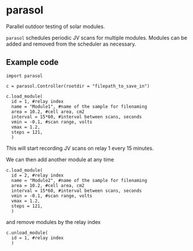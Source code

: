 # parasol
Parallel outdoor testing of solar modules.

`parasol` schedules periodic JV scans for multiple modules. Modules can be added and removed from the scheduler as necessary.

## Example code

```
import parasol

c = parasol.Controller(rootdir = "filepath_to_save_in")

c.load_module(
  id = 1, #relay index
  name = "Module1", #name of the sample for filenaming
  area = 10.2, #cell area, cm2
  interval = 15*60, #interval between scans, seconds
  vmin = -0.1, #scan range, volts
  vmax = 1.2,
  steps = 121,
  )
```

This will start recording JV scans on relay 1 every 15 minutes. 

We can then add another module at any time
```
c.load_module(
  id = 2, #relay index
  name = "Module2", #name of the sample for filenaming
  area = 10.2, #cell area, cm2
  interval = 15*60, #interval between scans, seconds
  vmin = -0.1, #scan range, volts
  vmax = 1.2,
  steps = 121,
  )
```

and remove modules by the relay index

```
c.unload_module(
  id = 1, #relay index
  )
```

